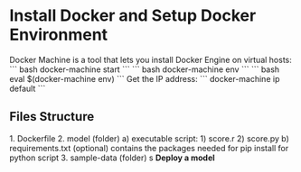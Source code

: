 
<h1>Install Docker and Setup Docker Environment</h1>
Docker Machine is a tool that lets you install Docker Engine on virtual hosts:
``` bash
docker-machine start
```
``` bash
docker-machine env
```
``` bash
eval $(docker-machine env)
```
Get the IP address:
```
docker-machine ip default
```
<h2>Files Structure</h2>
1. Dockerfile
2. model (folder)
	a) executable script:
		1) score.r
		2) score.py
	b) requirements.txt (optional) contains the packages needed for pip install for python script
3. sample-data (folder)
s
<b>Deploy a model</b>
